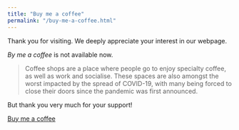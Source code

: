```yaml
---
title: "Buy me a coffee"
permalink: "/buy-me-a-coffee.html"
---
```

Thank you for visiting. We deeply appreciate your interest in our webpage.

*By me a coffee* is not available now.
> Coffee shops are a place where people go to enjoy specialty coffee, as well as work and socialise. These spaces are also amongst the worst impacted by the spread of COVID-19, with many being forced to close their doors since the pandemic was first announced.

But thank you very much for your support!

<a class="btn btn-dark" href="">Buy me a coffee</a>
